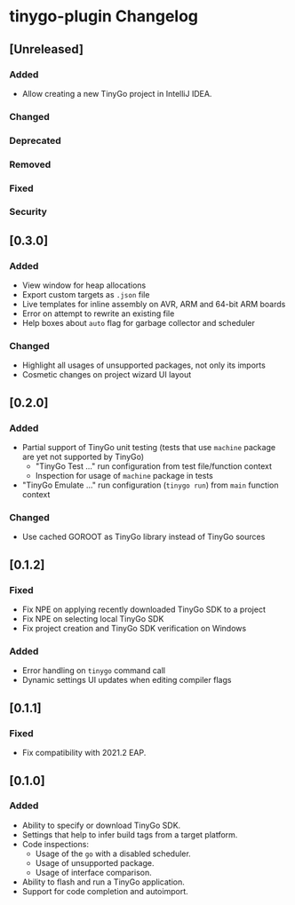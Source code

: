 <!-- Keep a Changelog guide -> https://keepachangelog.com -->

# tinygo-plugin Changelog

## [Unreleased]
### Added
- Allow creating a new TinyGo project in IntelliJ IDEA.

### Changed

### Deprecated

### Removed

### Fixed

### Security

## [0.3.0]
### Added
- View window for heap allocations
- Export custom targets as `.json` file
- Live templates for inline assembly on AVR, ARM and 64-bit ARM boards
- Error on attempt to rewrite an existing file
- Help boxes about `auto` flag for garbage collector and scheduler
### Changed
- Highlight all usages of unsupported packages, not only its imports
- Cosmetic changes on project wizard UI layout

## [0.2.0]
### Added
- Partial support of TinyGo unit testing (tests that use `machine` package are yet not supported by TinyGo)
  - "TinyGo Test ..." run configuration from test file/function context
  - Inspection for usage of `machine` package in tests
- "TinyGo Emulate ..." run configuration (`tinygo run`) from `main` function context
### Changed
- Use cached GOROOT as TinyGo library instead of TinyGo sources

## [0.1.2]
### Fixed
- Fix NPE on applying recently downloaded TinyGo SDK to a project
- Fix NPE on selecting local TinyGo SDK
- Fix project creation and TinyGo SDK verification on Windows

### Added
- Error handling on `tinygo` command call
- Dynamic settings UI updates when editing compiler flags

## [0.1.1]
### Fixed
- Fix compatibility with 2021.2 EAP.

## [0.1.0]
### Added
- Ability to specify or download TinyGo SDK.
- Settings that help to infer build tags from a target platform.
- Code inspections:
  - Usage of the `go` with a disabled scheduler.
  - Usage of unsupported package.
  - Usage of interface comparison.
- Ability to flash and run a TinyGo application.
- Support for code completion and autoimport.
